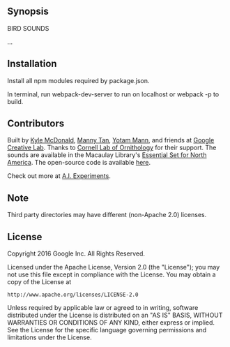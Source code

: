 ## Synopsis

BIRD SOUNDS

...

## Installation

Install all npm modules required by package.json.

In terminal, run webpack-dev-server to run on localhost or webpack -p to build.


## Contributors

Built by [Kyle McDonald](https://github.com/kylemcdonald), [Manny Tan](https://github.com/mannytan), [Yotam Mann](https://github.com/tambien), and friends at [Google Creative Lab](https://github.com/googlecreativelab/). Thanks to [Cornell Lab of Ornithology](http://www.birds.cornell.edu/Page.aspx?pid=1478) for their support. The sounds are available in the Macaulay Library's [Essential Set for North America](http://macaulaylibrary.org/guide/audio/essential-set-for-north-america). The open-source code is available [here](https://github.com/googlecreativelab/).

Check out more at [A.I. Experiments](https://aiexperiments.withgoogle.com/).

## Note
Third party directories may have different (non-Apache 2.0) licenses.


## License

Copyright 2016 Google Inc. All Rights Reserved.

Licensed under the Apache License, Version 2.0 (the "License");
you may not use this file except in compliance with the License.
You may obtain a copy of the License at

    http://www.apache.org/licenses/LICENSE-2.0

Unless required by applicable law or agreed to in writing, software
distributed under the License is distributed on an "AS IS" BASIS,
WITHOUT WARRANTIES OR CONDITIONS OF ANY KIND, either express or implied.
See the License for the specific language governing permissions and
limitations under the License.






